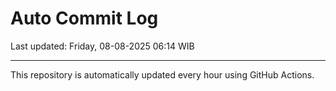 # Auto Commit Log

Last updated: Friday, 08-08-2025 06:14 WIB

---

This repository is automatically updated every hour using GitHub Actions.
